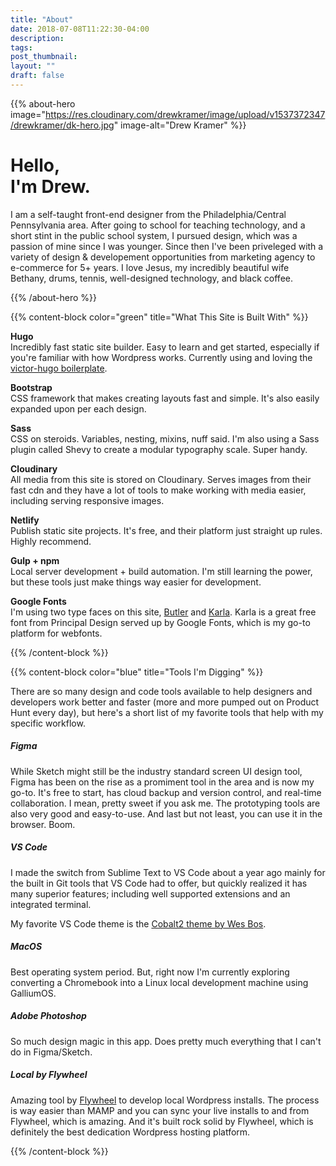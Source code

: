 ```yaml
---
title: "About"
date: 2018-07-08T11:22:30-04:00
description:
tags:
post_thumbnail:
layout: ""
draft: false
---
```


{{% about-hero image="https://res.cloudinary.com/drewkramer/image/upload/v1537372347/drewkramer/dk-hero.jpg" image-alt="Drew Kramer" %}}

# Hello, <br>I'm Drew.
I am a self-taught front-end designer from the Philadelphia/Central Pennsylvania area. After going to school for teaching technology, and a short stint in the public school system, I pursued design, which was a passion of mine since I was younger. Since then I've been priveleged with a variety of design & developement opportunities from marketing agency to e-commerce for 5+ years. I love Jesus, my incredibly beautiful wife Bethany, drums, tennis, well-designed technology, and black coffee.

{{% /about-hero %}}

{{% content-block color="green" title="What This Site is Built With" %}}

**Hugo**
<br>Incredibly fast static site builder. Easy to learn and get started, especially if you're familiar with how Wordpress works. Currently using and loving the <a href="https://github.com/netlify-templates/victor-hugo" target="_blank">victor-hugo boilerplate</a>.

**Bootstrap**
<br>CSS framework that makes creating layouts fast and simple. It's also easily expanded upon per each design.

**Sass**
<br>CSS on steroids. Variables, nesting, mixins, nuff said. I'm also using a Sass plugin called Shevy to create a modular typography scale. Super handy.

**Cloudinary**
<br>All media from this site is stored on Cloudinary. Serves images from their fast cdn and they have a lot of tools to make working with media easier, including serving responsive images.

**Netlify**
<br>Publish static site projects. It's free, and their platform just straight up rules. Highly recommend.

**Gulp + npm**
<br>Local server development + build automation. I'm still learning the power, but these tools just make things way easier for development.

**Google Fonts**
<br>I'm using two type faces on this site, [Butler](https://fontlibrary.org/en/font/butler) and [Karla](https://fonts.google.com/specimen/Karla). Karla is a great free font from Principal Design served up by Google Fonts, which is my go-to platform for webfonts.

{{% /content-block %}}

{{% content-block color="blue" title="Tools I'm Digging" %}}

There are so many design and code tools available to help designers and developers work better and faster (more and more pumped out on Product Hunt every day), but here's a short list of my favorite tools that help with my specific workflow.

##### Figma
While Sketch might still be the industry standard screen UI design tool, Figma has been on the rise as a promiment tool in the area and is now my go-to. It's free to start, has cloud backup and version control, and real-time collaboration. I mean, pretty sweet if you ask me. The prototyping tools are also very good and easy-to-use. And last but not least, you can use it in the browser. Boom.

##### VS Code
I made the switch from Sublime Text to VS Code about a year ago mainly for the built in Git tools that VS Code had to offer, but quickly realized it has many superior features; including well supported extensions and an integrated terminal.

My favorite VS Code theme is the <a href="https://marketplace.visualstudio.com/items?itemName=wesbos.theme-cobalt2" target="_blank">Cobalt2 theme by Wes Bos</a>.

##### MacOS
Best operating system period. But, right now I'm currently exploring converting a Chromebook into a Linux local development machine using GalliumOS.

##### Adobe Photoshop
So much design magic in this app. Does pretty much everything that I can't do in Figma/Sketch.

##### Local by Flywheel
Amazing tool by <a href="https://share.getf.ly/k15s1g" target="_blank">Flywheel</a> to develop local Wordpress installs. The process is way easier than MAMP and you can sync your live installs to and from Flywheel, which is amazing. And it's built rock solid by Flywheel, which is definitely the best dedication Wordpress hosting platform.

{{% /content-block %}}